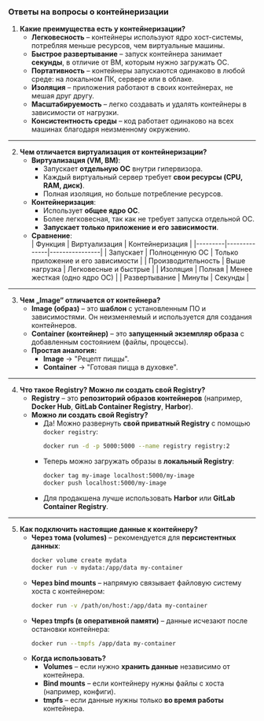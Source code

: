 ### **Ответы на вопросы о контейнеризации**  

1. **Какие преимущества есть у контейнеризации?**  
   - **Легковесность** – контейнеры используют ядро хост-системы, потребляя меньше ресурсов, чем виртуальные машины.  
   - **Быстрое развертывание** – запуск контейнера занимает **секунды**, в отличие от ВМ, которым нужно загружать ОС.  
   - **Портативность** – контейнеры запускаются одинаково в любой среде: на локальном ПК, сервере или в облаке.  
   - **Изоляция** – приложения работают в своих контейнерах, не мешая друг другу.  
   - **Масштабируемость** – легко создавать и удалять контейнеры в зависимости от нагрузки.  
   - **Консистентность среды** – код работает одинаково на всех машинах благодаря неизменному окружению.  

---

2. **Чем отличается виртуализация от контейнеризации?**  
   - **Виртуализация (VM, ВМ)**:  
     - Запускает **отдельную ОС** внутри гипервизора.  
     - Каждый виртуальный сервер требует **свои ресурсы (CPU, RAM, диск)**.  
     - Полная изоляция, но больше потребление ресурсов.  
   - **Контейнеризация**:  
     - Использует **общее ядро ОС**.  
     - Более легковесная, так как не требует запуска отдельной ОС.  
     - **Запускает только приложение и его зависимости**.  
   - **Сравнение**:  
     | Функция | Виртуализация | Контейнеризация |
     |---------|--------------|----------------|
     | Запускает | Полноценную ОС | Только приложение и его зависимости |
     | Производительность | Выше нагрузка | Легковесные и быстрые |
     | Изоляция | Полная | Менее жесткая (одно ядро ОС) |
     | Развертывание | Минуты | Секунды |

---

3. **Чем „Image“ отличается от контейнера?**  
   - **Image (образ)** – это **шаблон** с установленным ПО и зависимостями. Он неизменяемый и используется для создания контейнеров.  
   - **Container (контейнер)** – это **запущенный экземпляр образа** с добавленным состоянием (файлы, процессы).  
   - **Простая аналогия:**  
     - **Image** → "Рецепт пиццы".  
     - **Container** → "Готовая пицца в духовке".  

---

4. **Что такое Registry? Можно ли создать свой Registry?**  
   - **Registry** – это **репозиторий образов контейнеров** (например, **Docker Hub**, **GitLab Container Registry**, **Harbor**).  
   - **Можно ли создать свой Registry?**  
     - Да! Можно развернуть **свой приватный Registry** с помощью `docker registry`:  
       ```bash
       docker run -d -p 5000:5000 --name registry registry:2
       ```
     - Теперь можно загружать образы в **локальный Registry**:  
       ```bash
       docker tag my-image localhost:5000/my-image
       docker push localhost:5000/my-image
       ```
     - Для продакшена лучше использовать **Harbor** или **GitLab Container Registry**.  

---

5. **Как подключить настоящие данные к контейнеру?**  
   - **Через тома (volumes)** – рекомендуется для **персистентных данных**:  
     ```bash
     docker volume create mydata
     docker run -v mydata:/app/data my-container
     ```
   - **Через bind mounts** – напрямую связывает файловую систему хоста с контейнером:  
     ```bash
     docker run -v /path/on/host:/app/data my-container
     ```
   - **Через tmpfs (в оперативной памяти)** – данные исчезают после остановки контейнера:  
     ```bash
     docker run --tmpfs /app/data my-container
     ```  
   - **Когда использовать?**  
     - **Volumes** – если нужно **хранить данные** независимо от контейнера.  
     - **Bind mounts** – если контейнеру нужны файлы с хоста (например, конфиги).  
     - **tmpfs** – если данные нужны только **во время работы** контейнера.